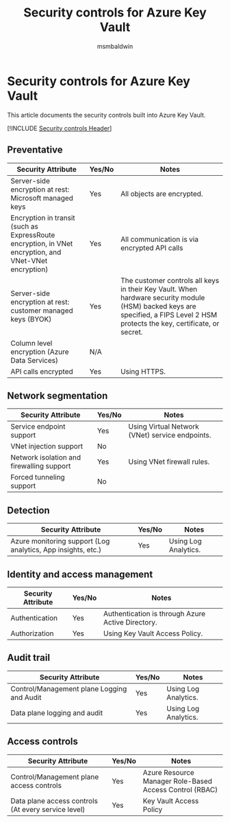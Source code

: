 ﻿---
title: Security controls for Azure Key Vault
description: A checklist of security controls for evaluating Azure Key Vault
services: key-vault
author: msmbaldwin
manager: barbkess

ms.service: key-vault
ms.topic: conceptual
ms.date: 04/16/2019
ms.author: mbaldwin

---
# Security controls for Azure Key Vault

This article documents the security controls built into Azure Key Vault. 

[!INCLUDE [Security controls Header](../../includes/security-attributes-header.md)]

## Preventative

| Security Attribute | Yes/No | Notes |
|---|---|--|
| Server-side encryption at rest: Microsoft managed keys | Yes | All objects are encrypted. |
| Encryption in transit (such as ExpressRoute encryption, in VNet encryption, and VNet-VNet encryption)| Yes | All communication is via encrypted API calls |
| Server-side encryption at rest: customer managed keys (BYOK) | Yes | The customer controls all keys in their Key Vault. When hardware security module (HSM) backed keys are specified, a FIPS Level 2 HSM protects the key, certificate, or secret. |
| Column level encryption (Azure Data Services)| N/A |  |
| API calls encrypted| Yes | Using HTTPS. |

## Network segmentation

| Security Attribute | Yes/No | Notes |
|---|---|--|
| Service endpoint support| Yes | Using Virtual Network (VNet) service endpoints. |
| VNet injection support| No |  |
| Network isolation and firewalling support| Yes | Using VNet firewall rules. |
| Forced tunneling support| No |  |

## Detection

| Security Attribute | Yes/No | Notes|
|---|---|--|
| Azure monitoring support (Log analytics, App insights, etc.)| Yes | Using Log Analytics. |

## Identity and access management

| Security Attribute | Yes/No | Notes|
|---|---|--|
| Authentication| Yes | Authentication is through Azure Active Directory. |
| Authorization| Yes | Using Key Vault Access Policy. |


## Audit trail

| Security Attribute | Yes/No | Notes|
|---|---|--|
| Control/Management plane Logging and Audit| Yes | Using Log Analytics. |
| Data plane logging and audit| Yes | Using Log Analytics. |

## Access controls

| Security Attribute | Yes/No | Notes|
|---|---|--|
| Control/Management plane access controls | Yes | Azure Resource Manager Role-Based Access Control (RBAC) |
| Data plane access controls (At every service level) | Yes | Key Vault Access Policy |
